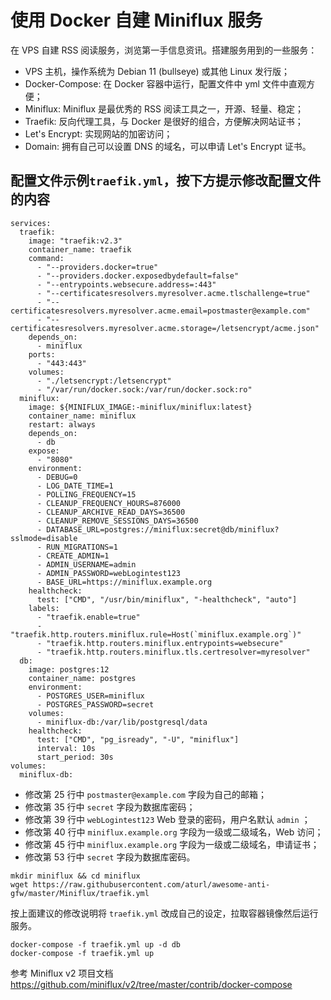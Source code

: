 # 使用 Docker 自建 Miniflux 服务

在 VPS 自建 RSS 阅读服务，浏览第一手信息资讯。搭建服务用到的一些服务：

- VPS 主机，操作系统为 Debian 11 (bullseye) 或其他 Linux 发行版；
- Docker-Compose: 在 Docker 容器中运行，配置文件中 yml 文件中直观方便；
- Miniflux: Miniflux 是最优秀的 RSS 阅读工具之一，开源、轻量、稳定；
- Traefik: 反向代理工具，与 Docker 是很好的组合，方便解决网站证书；
- Let's Encrypt: 实现网站的加密访问；
- Domain: 拥有自己可以设置 DNS 的域名，可以申请 Let's Encrypt 证书。

## 配置文件示例```traefik.yml```，按下方提示修改配置文件的内容

```version: '3.4'
services:
  traefik:
    image: "traefik:v2.3"
    container_name: traefik
    command:
      - "--providers.docker=true"
      - "--providers.docker.exposedbydefault=false"
      - "--entrypoints.websecure.address=:443"
      - "--certificatesresolvers.myresolver.acme.tlschallenge=true"
      - "--certificatesresolvers.myresolver.acme.email=postmaster@example.com"
      - "--certificatesresolvers.myresolver.acme.storage=/letsencrypt/acme.json"
    depends_on:
      - miniflux
    ports:
      - "443:443"
    volumes:
      - "./letsencrypt:/letsencrypt"
      - "/var/run/docker.sock:/var/run/docker.sock:ro"
  miniflux:
    image: ${MINIFLUX_IMAGE:-miniflux/miniflux:latest}
    container_name: miniflux
    restart: always
    depends_on:
      - db
    expose:
      - "8080"
    environment:
      - DEBUG=0
      - LOG_DATE_TIME=1
      - POLLING_FREQUENCY=15
      - CLEANUP_FREQUENCY_HOURS=876000
      - CLEANUP_ARCHIVE_READ_DAYS=36500
      - CLEANUP_REMOVE_SESSIONS_DAYS=36500
      - DATABASE_URL=postgres://miniflux:secret@db/miniflux?sslmode=disable
      - RUN_MIGRATIONS=1
      - CREATE_ADMIN=1
      - ADMIN_USERNAME=admin
      - ADMIN_PASSWORD=webLogintest123
      - BASE_URL=https://miniflux.example.org
    healthcheck:
      test: ["CMD", "/usr/bin/miniflux", "-healthcheck", "auto"]
    labels:
      - "traefik.enable=true"
      - "traefik.http.routers.miniflux.rule=Host(`miniflux.example.org`)"
      - "traefik.http.routers.miniflux.entrypoints=websecure"
      - "traefik.http.routers.miniflux.tls.certresolver=myresolver"
  db:
    image: postgres:12
    container_name: postgres
    environment:
      - POSTGRES_USER=miniflux
      - POSTGRES_PASSWORD=secret
    volumes:
      - miniflux-db:/var/lib/postgresql/data
    healthcheck:
      test: ["CMD", "pg_isready", "-U", "miniflux"]
      interval: 10s
      start_period: 30s
volumes:
  miniflux-db:
```
- 修改第 25 行中 ```postmaster@example.com```  字段为自己的邮箱；
- 修改第 35 行中 ```secret```  字段为数据库密码；
- 修改第 39 行中 ```webLogintest123```  Web 登录的密码，用户名默认 ```admin``` ；
- 修改第 40 行中 ```miniflux.example.org```  字段为一级或二级域名，Web 访问；
- 修改第 45 行中 ```miniflux.example.org```  字段为一级或二级域名，申请证书；
- 修改第 53 行中 ```secret```  字段为数据库密码。

```
mkdir miniflux && cd miniflux
wget https://raw.githubusercontent.com/aturl/awesome-anti-gfw/master/Miniflux/traefik.yml
```
按上面建议的修改说明将 ```traefik.yml``` 改成自己的设定，拉取容器镜像然后运行服务。

```
docker-compose -f traefik.yml up -d db
docker-compose -f traefik.yml up
```
参考 Miniflux v2 项目文档 https://github.com/miniflux/v2/tree/master/contrib/docker-compose
